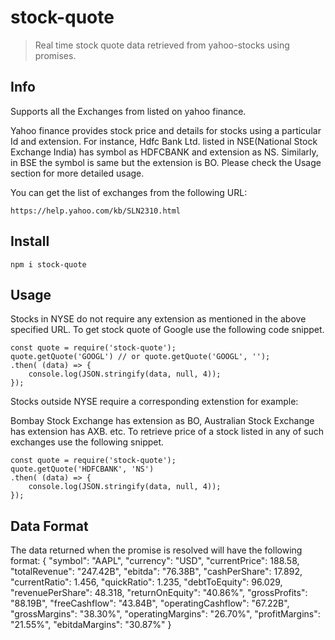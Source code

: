 # stock-quote

> Real time stock quote data retrieved from yahoo-stocks using promises.

## Info

Supports all the Exchanges from listed on yahoo finance.

Yahoo finance provides stock price and details for stocks using a particular Id and extension. For instance, Hdfc Bank Ltd. listed in NSE(National Stock Exchange India) has symbol as HDFCBANK and extension as NS. Similarly, in BSE the symbol is same but the extension is BO. Please check the Usage section for more detailed usage.

You can get the list of exchanges from the following URL:
```
https://help.yahoo.com/kb/SLN2310.html
```

## Install
```
npm i stock-quote
```
## Usage
Stocks in NYSE do not require any extension as mentioned in the above specified URL.
To get stock quote of Google use the following code snippet.

```
const quote = require('stock-quote');
quote.getQuote('GOOGL') // or quote.getQuote('GOOGL', '');
.then( (data) => {
    console.log(JSON.stringify(data, null, 4));
});
```
Stocks outside NYSE require a corresponding extenstion for example: 

Bombay Stock Exchange has extension as BO, Australian Stock Exchange has extension has AXB. etc.
To retrieve price of a stock listed in any of such exchanges use the following snippet.

```
const quote = require('stock-quote');
quote.getQuote('HDFCBANK', 'NS')
.then( (data) => {
    console.log(JSON.stringify(data, null, 4));
});
```

## Data Format
The data returned when the promise is resolved will have the following format:
{
    "symbol": "AAPL",
    "currency": "USD",
    "currentPrice": 188.58,
    "totalRevenue": "247.42B",
    "ebitda": "76.38B",
    "cashPerShare": 17.892,
    "currentRatio": 1.456,
    "quickRatio": 1.235,
    "debtToEquity": 96.029,
    "revenuePerShare": 48.318,
    "returnOnEquity": "40.86%",
    "grossProfits": "88.19B",
    "freeCashflow": "43.84B",
    "operatingCashflow": "67.22B",
    "grossMargins": "38.30%",
    "operatingMargins": "26.70%",
    "profitMargins": "21.55%",
    "ebitdaMargins": "30.87%"
}
